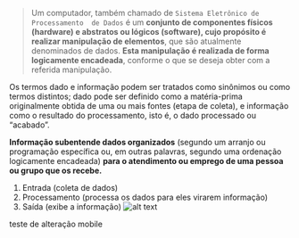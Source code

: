 > Um computador, também chamado de `Sistema Eletrônico de Processamento  de Dados` é um **conjunto de componentes físicos (hardware) e abstratos ou lógicos (software), cujo propósito é realizar manipulação de elementos**, que são atualmente denominados de dados. **Esta manipulação é realizada de forma logicamente encadeada**, conforme o que se deseja obter com a referida manipulação.
> 

Os termos dado e informação podem ser tratados como sinônimos ou como termos distintos; dado pode ser definido como a matéria-prima originalmente obtida de uma ou mais fontes (etapa de coleta), e informação como o resultado  do  processamento,  isto  é, o  dado  processado ou  “acabado”.

**Informação subentende dados organizados** (segundo um arranjo ou programação específica ou, em outras palavras, segundo uma ordenação logicamente encadeada) **para o atendimento ou emprego de uma pessoa ou grupo que os recebe.**

1. Entrada (coleta de dados)
2. Processamento (processa os dados para eles virarem informação)
3. Saída (exibe a informação)
![alt text](image.png)

teste de alteração mobile